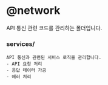 # @network

API 통신 관련 코드를 관리하는 폴더입니다.

### services/
```
API 통신과 관련된 서비스 로직을 관리합니다.
- API 요청 처리
- 응답 데이터 가공
- 에러 처리
```